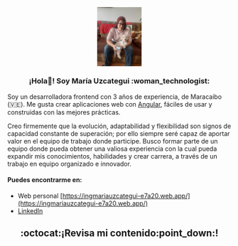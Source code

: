 <p align="center" width="300">
   <img align="center" width="100px" src="https://github.com/Marigabi94/Marigabi94/blob/main/assets/photo_2021-12-29_16-31-40.jpg" /><h3 align="center">¡Hola👋! Soy María Uzcategui :woman_technologist:</h3>
   
</p>



Soy un desarrolladora frontend con 3 años de experiencia, de Maracaibo (:venezuela:). Me gusta crear aplicaciones web con [Angular](https://angular.io/), fáciles de usar y construidas con las mejores prácticas.

Creo firmemente que la evolución, adaptabilidad y flexibilidad son signos de capacidad constante de superación; por ello siempre seré capaz de aportar valor en el equipo de trabajo donde participe. Busco formar parte de un equipo donde pueda obtener una valiosa experiencia con la cual pueda expandir mis conocimientos, habilidades y crear carrera, a través de un trabajo en equipo organizado e innovador.


#### Puedes encontrarme en:
- Web personal [https://ingmariauzcategui-e7a20.web.app/](https://ingmariauzcategui-e7a20.web.app/)
- [LinkedIn](https://www.linkedin.com/in/IngMariaUzcategui)

<p aling="center" width="300">
   <h2 align="center">:octocat:¡Revisa mi contenido:point_down:!</h2>
   
</p>
